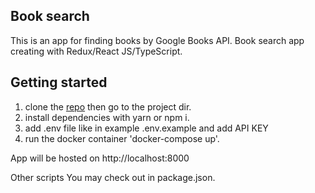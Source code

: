 ## Book search

This is an app for finding books by Google Books API.
Book search app creating with Redux/React JS/TypeScript.

## Getting started

1. clone the [repo](https://github.com/Nik-08/react-future-test) then go to the project dir.
2. install dependencies with yarn or npm i.
3. add .env file like in example .env.example and add API KEY
4. run the docker container 'docker-compose up'.

App will be hosted on http://localhost:8000

Other scripts You may check out in package.json.
